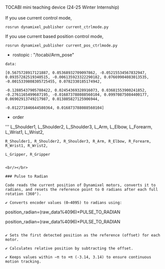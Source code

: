TOCABI mini teaching device (24-25 Winter Internship)
<br/></br>
If you use current control mode, 
```shell
rosrun dynamixel_publisher current_ctrlmode.py
```
If you use current based position control mode,
```shell
rosrun dynamixel_publisher current_pos_ctrlmode.py
```
* rostopic : "/tocabi/Arm_pose"
```
data: 

[0.5675728917121887, 0.05368932709097862, -0.05215534567832947, 0.09357282519340515, -0.006135923322290182, 0.07669904083013535, -0.0015339808305725455, 0.0782330185174942, 

-0.12885437905788422, 0.02454369328916073, 0.03681553900241852, -0.2761165499687195, -0.016873788088560104, 0.09970875084400177, 0.06902913749217987, 0.013805827125906944, 

-0.012271846644580364, 0.016873788088560104]
```
* order

'''
    L_Shoulder1, L_Shoulder2, L_Shoulder3, L_Arm, L_Elbow, L_Forearm, L_Wrist1, L_Wrist2,

    R_Shoulder1, R_Shoulder2, R_Shoulder3, R_Arm, R_Elbow, R_Forearm, R_Wrist1, R_Wrist2,

    L_Gripper, R_Gripper
```

<br/></br>

### Pulse to Radian

Code reads the current position of Dynamixel motors, converts it to radians, and resets the reference point to 0 radians after each full rotation (360°).

✔ Converts encoder values (0–4095) to radians using:

```
position_radian=(raw_data%4096)×PULSE_TO_RADIAN

position_radian=(raw_data%4096)×PULSE_TO_RADIAN
```

✔ Sets the first detected position as the reference (offset) for each motor.

✔ Calculates relative position by subtracting the offset.

✔ Keeps values within −π to +π (-3.14, 3.14) to ensure continuous motion tracking.